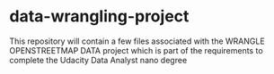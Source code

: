 # data-wrangling-project
This repository will contain a few files associated with the WRANGLE OPENSTREETMAP DATA
project which is part of the requirements to complete the Udacity Data Analyst nano degree

